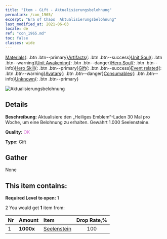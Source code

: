 ```yaml
---
title: "Item - Gift - Aktualisierungsbelohnung"
permalink: /con_1965/
excerpt: "Era of Chaos  Aktualisierungsbelohnung"
last_modified_at: 2021-06-03
locale: de
ref: "con_1965.md"
toc: false
classes: wide
---
```

 [Materials](/ItemsDE/){: .btn .btn--primary}[Artifacts](/ItemsDE/Artifacts/){: .btn .btn--success}[Unit Soul](/ItemsDE/UnitSoul/){: .btn .btn--warning}[Unit Awakening](/ItemsDE/UnitAwakening/){: .btn .btn--danger}[Hero Soul](/ItemsDE/HeroSoul/){: .btn .btn--info}[Hero Skill](/ItemsDE/HeroSkill/){: .btn .btn--primary}[Gift](/ItemsDE/Gift/){: .btn .btn--success}[Event related](/ItemsDE/Events/){: .btn .btn--warning}[Avatars](/ItemsDE/Avatars/){: .btn .btn--danger}[Consumables](/ItemsDE/Consumables/){: .btn .btn--info}[Unknown](/ItemsDE/Unknown/){: .btn .btn--primary}

 ![Aktualisierungsbelohnung](/images/t/shenghui_4.png)

## Details
 **Beschreibung:** Aktualisiere den „Heiliges Emblem“-Laden 30 Mal pro Woche, um eine Belohnung zu erhalten. Gewährt 1.000 Seelensteine.

 **Quality:** <span style="color: #DA70D6">OK</span>

 **Type:** Gift

## Gather

  None

## This item contains:

 **Required Level to open:** 1

 2 You would get **1** item  from:

  | Nr | Amount |     Item    | Drop Rate,% |
  |:---|:-------|:------------|:---------:|
  | 1 |  **1000x** | [Seelenstein ](/ItemsDE/con_923/) | 100 | 
